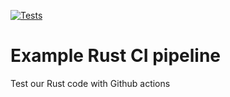 [![Tests](https://github.com/saravanapandianbalan/github-actions-rust-example/actions/workflows/tests.yml/badge.svg)](https://github.com/saravanapandianbalan/github-actions-rust-example/actions/workflows/tests.yml)

# Example Rust CI pipeline

Test our Rust code with Github actions
